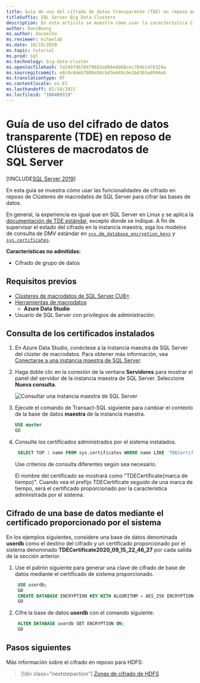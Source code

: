 ```yaml
---
title: Guía de uso del cifrado de datos transparente (TDE) en reposo de Clústeres de macrodatos de SQL Server
titleSuffix: SQL Server Big Data Clusters
description: En este artículo se muestra cómo usar la característica Cifrado de TDE en reposo de SQL Server del BDC
author: DaniBunny
ms.author: dacoelho
ms.reviewer: mihaelab
ms.date: 10/19/2020
ms.topic: tutorial
ms.prod: sql
ms.technology: big-data-cluster
ms.openlocfilehash: 7d249f9b70479603ad66e6b68cec784b1476324a
ms.sourcegitcommit: e8c0c04eb7009a50cbd3e649c9e1b4365e8994eb
ms.translationtype: HT
ms.contentlocale: es-ES
ms.lasthandoff: 02/14/2021
ms.locfileid: "100489319"
---
```

# <a name="sql-server-big-data-clusters-transparent-data-encryption-tde-at-rest-usage-guide"></a>Guía de uso del cifrado de datos transparente (TDE) en reposo de Clústeres de macrodatos de SQL Server

[!INCLUDE[SQL Server 2019](../includes/applies-to-version/sqlserver2019.md)]

En esta guía se muestra cómo usar las funcionalidades de cifrado en reposo de Clústeres de macrodatos de SQL Server para cifrar las bases de datos.

En general, la experiencia es igual que en SQL Server en Linux y se aplica la [documentación de TDE estándar](../relational-databases/security/encryption/transparent-data-encryption.md), excepto donde se indique. A fin de supervisar el estado del cifrado en la instancia maestra, siga los modelos de consulta de DMV estándar en [`sys.dm_database_encryption_keys`](../relational-databases/system-dynamic-management-views/sys-dm-database-encryption-keys-transact-sql.md) y [`sys.certificates`](../relational-databases/system-catalog-views/sys-certificates-transact-sql.md).

__Características no admitidas:__
* Cifrado de grupo de datos

## <a name="prerequisites"></a><a id="prereqs"></a> Requisitos previos

- [Clústeres de macrodatos de SQL Server CU8+](release-notes-big-data-cluster.md)
- [Herramientas de macrodatos](deploy-big-data-tools.md)
   - **Azure Data Studio**
- Usuario de SQL Server con privilegios de administración.

## <a name="query-the-installed-certificates"></a>Consulta de los certificados instalados

1. En Azure Data Studio, conéctese a la instancia maestra de SQL Server del clúster de macrodatos. Para obtener más información, vea [Conectarse a una instancia maestra de SQL Server](connect-to-big-data-cluster.md#master).

1. Haga doble clic en la conexión de la ventana **Servidores** para mostrar el panel del servidor de la instancia maestra de SQL Server. Seleccione **Nueva consulta**.

   ![Consultar una instancia maestra de SQL Server](./media/tutorial-data-pool-ingest-sql/sql-server-master-instance-query.png)

1. Ejecute el comando de Transact-SQL siguiente para cambiar el contexto de la base de datos **maestra** de la instancia maestra.

   ```sql
   USE master
   GO
   ```

1. Consulte los certificados administrados por el sistema instalados. 

   ```sql
    SELECT TOP 1 name FROM sys.certificates WHERE name LIKE 'TDECertificate%' ORDER BY name DESC
   ```

    Use criterios de consulta diferentes según sea necesario.

    El nombre del certificado se mostrará como "TDECertificate{marca de tiempo}". Cuando vea el prefijo TDECertificate seguido de una marca de tiempo, será el certificado proporcionado por la característica administrada por el sistema.

## <a name="encrypt-a-database-using-the-system-provided-certificate"></a>Cifrado de una base de datos mediante el certificado proporcionado por el sistema

En los ejemplos siguientes, considere una base de datos denominada __userdb__ como el destino del cifrado y un certificado proporcionado por el sistema denominado __TDECertificate2020_09_15_22_46_27__ por cada salida de la sección anterior.

1. Use el patrón siguiente para generar una clave de cifrado de base de datos mediante el certificado de sistema proporcionado.

   ```sql
    USE userdb; 
    GO
    CREATE DATABASE ENCRYPTION KEY WITH ALGORITHM = AES_256 ENCRYPTION BY SERVER CERTIFICATE TDECertificate2020_09_15_22_46_27;
    GO
   ```

1. Cifre la base de datos __userdb__ con el comando siguiente.

   ```sql
    ALTER DATABASE userdb SET ENCRYPTION ON;
    GO
   ```

## <a name="next-steps"></a>Pasos siguientes

Más información sobre el cifrado en reposo para HDFS:
> [!div class="nextstepaction"]
> [Zonas de cifrado de HDFS](encryption-at-rest-hdfs-encryption-zones.md)
